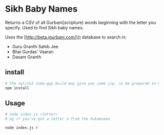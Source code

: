 # Sikh Baby Names

Returns a CSV of all Gurbani(scripture) words beginning with the letter you specify.  Used to find Sikh baby names.

Uses the [http://beta.igurbani.com/]() database to search in:
- Guru Granth Sahib Jee
- Bhai Gurdas' Vaaran
- Dasam Granth

## install

```bash
# the sqlite3 node-gyp build may give you some jip, so be prepared to Google
npm install
```

## Usage

```bash
# node index.js <letter>
# eg if you've got a letter ਰ from the hukamnama

node index.js r
```
